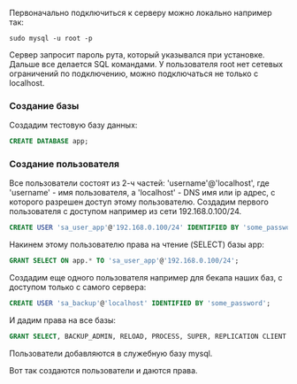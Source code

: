 Первоначально подключиться к серверу можно локально например так:
```shell
sudo mysql -u root -p
```
Сервер запросит пароль рута, который указывался при установке. Дальше все делается SQL командами. У пользователя root нет сетевых ограничений по подключению, можно подключаться не только с localhost.  

### Создание базы

Создадим тестовую базу данных:
```sql
CREATE DATABASE app;
```

### Создание пользователя

Все пользователи состоят из 2-ч частей:
'username'@'localhost', где 'username' - имя пользователя, а 'localhost' - DNS имя или ip адрес, с которого разрешен доступ этому пользователю. Создадим первого пользователя с доступом например из сети 192.168.0.100/24.
```sql
CREATE USER 'sa_user_app'@'192.168.0.100/24' IDENTIFIED BY 'some_password';
```
Накинем этому пользователю права на чтение (SELECT) базы app:
```sql
GRANT SELECT ON app.* TO 'sa_user_app'@'192.168.0.100/24';
```
Создадим еще одного пользователя например для бекапа наших баз, с доступом только с самого сервера:
```sql
CREATE USER 'sa_backup'@'localhost' IDENTIFIED BY 'some_password';
```
И дадим права на все базы:
```sql
GRANT SELECT, BACKUP_ADMIN, RELOAD, PROCESS, SUPER, REPLICATION CLIENT ON *.* TO 'sa_backup'@'localhost';
```

Пользователи добавляются в служебную базу mysql.

Вот так создаются пользователи и даются права. 